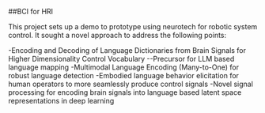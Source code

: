##BCI for HRI

This project sets up a demo to prototype using neurotech for robotic system control. It sought a novel approach to address the following points:

-Encoding and Decoding of Language Dictionaries from Brain Signals for Higher Dimensionality Control Vocabulary 
--Precursor for LLM based language mapping 
-Multimodal Language Encoding (Many-to-One) for robust language detection 
-Embodied language behavior elicitation for human operators to more seamlessly produce control signals
-Novel signal processing for encoding brain signals into language based latent space representations in deep learning

